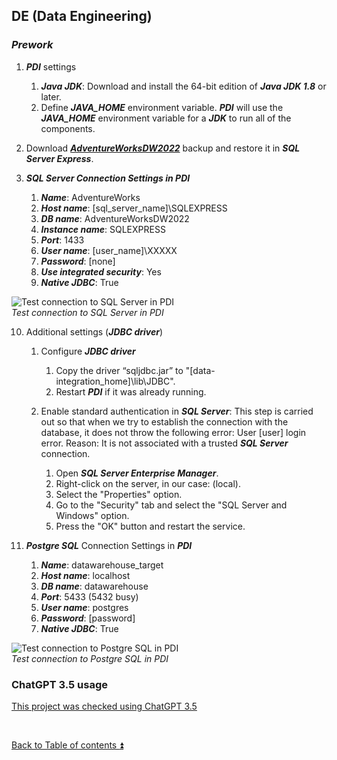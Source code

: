 ## DE (Data Engineering)

### **_Prework_**

1. **_PDI_** settings
   1. **_Java JDK_**: Download and install the 64-bit edition of **_Java JDK 1.8_** or later.
   2. Define **_JAVA\_HOME_** environment variable. **_PDI_** will use the **_JAVA\_HOME_** environment variable for a **_JDK_** to run all of the components.

2. Download **_[AdventureWorksDW2022](https://github.com/Microsoft/sql-server-samples/releases/download/adventureworks/AdventureWorksDW2022.bak)_** backup and restore it in **_SQL Server Express_**.

3. **_SQL Server Connection Settings in PDI_**
   1. **_Name_**: AdventureWorks
   2. **_Host name_**: [sql_server_name]\SQLEXPRESS
   3. **_DB name_**: AdventureWorksDW2022
   4. **_Instance name_**: SQLEXPRESS
   5. **_Port_**: 1433
   6. **_User name_**: [user_name]\XXXXX
   7. **_Password_**: [none]
   8. **_Use integrated security_**: Yes
   9. **_Native JDBC_**: True

![Test connection to SQL Server in PDI](https://i.imgur.com/xAfQCsH.png)  
_Test connection to SQL Server in PDI_

   10. Additional settings (**_JDBC driver_**)
       1. Configure **_JDBC driver_**
          1. Copy the driver “sqljdbc.jar” to "[data-integration_home]\lib\JDBC".
          2. Restart **_PDI_** if it was already running.

       2. Enable standard authentication in **_SQL Server_**: This step is carried out so that when we try to establish the connection with the database, it does not throw the following error: User [user] login error. Reason: It is not associated with a trusted **_SQL Server_** connection.

          1. Open **_SQL Server Enterprise Manager_**.
          2. Right-click on the server, in our case: (local).
          3. Select the "Properties" option.
          4. Go to the "Security" tab and select the "SQL Server and Windows" option.
          5. Press the "OK" button and restart the service.

4. **_Postgre SQL_** Connection Settings in **_PDI_**
   1. **_Name_**: datawarehouse_target
   2. **_Host name_**: localhost
   3. **_DB name_**: datawarehouse
   4. **_Port_**: 5433 (5432 busy)
   5. **_User name_**: postgres
   6. **_Password_**: [password]
   7. **_Native JDBC_**: True

![Test connection to Postgre SQL in PDI](https://i.imgur.com/cMX1qei.png)  
_Test connection to Postgre SQL in PDI_  

### ChatGPT 3.5 usage  

[This project was checked using ChatGPT 3.5](../CHATGPT_USE.md)  

<p><br></p> 

[Back to Table of contents :arrow_double_up:](../README.md)